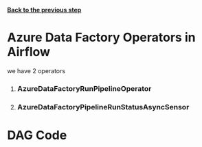 [**Back to the previous step**](/RunADFPipelines/3_Connect_to_ADF_from_Airflow_UI.md)

# Azure Data Factory Operators in Airflow 

  we have 2 operators 
  1. ### AzureDataFactoryRunPipelineOperator

    
  2. ### AzureDataFactoryPipelineRunStatusAsyncSensor



# DAG Code

